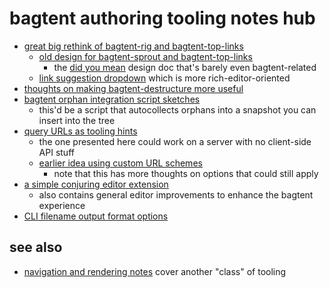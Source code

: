 # bagtent authoring tooling notes hub

- [great big rethink of bagtent-rig and bagtent-top-links](9051d114-d326-43b8-a51d-e4eefce29e10.md)
  - [old design for bagtent-sprout and bagtent-top-links](31396cb8-8b5e-4433-9174-c06b0bb0a9ed.md)
    - the [did you mean](b1bdad52-b669-4bf1-8708-6ef9d6dce47c.md) design doc that's barely even bagtent-related
  - [link suggestion dropdown](afacb4de-3f79-416e-a55a-1d36178085cc.md) which is more rich-editor-oriented
- [thoughts on making bagtent-destructure more useful](f5552a8b-b263-40ac-a719-a66fcb63094b.md)
- [bagtent orphan integration script sketches](c9ae91e5-d3a3-405f-875c-eae734d9ec0e.md)
  - this'd be a script that autocollects orphans into a snapshot you can insert into the tree
- [query URLs as tooling hints](5eb1abeb-c8fa-4915-ad4d-947621144c65.md)
  - the one presented here could work on a server with no client-side API stuff
  - [earlier idea using custom URL schemes](8f623f16-79cb-412c-a80d-54a0978c4633.md)
    - note that this has more thoughts on options that could still apply
- [a simple conjuring editor extension](f880db32-4015-4e10-8435-951722c6bb33.md)
  - also contains general editor improvements to enhance the bagtent experience
- [CLI filename output format options](f666ee7f-9b42-47bb-ae96-0acf58400763.md)

## see also

- [navigation and rendering notes](bf03649f-7721-4d95-af2e-bfe803bf996a.md) cover another "class" of tooling

